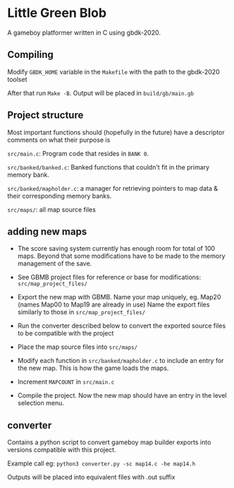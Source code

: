 # Little Green Blob

A gameboy platformer written in C using gbdk-2020.

## Compiling

Modify `GBDK_HOME` variable in the `Makefile` with the path to the gbdk-2020 toolset

After that run `Make -B`. Output will be placed in `build/gb/main.gb`

## Project structure

Most important functions should (hopefully in the future) have a descriptor comments on what their purpose is

`src/main.c`: Program code that resides in `BANK 0`.

`src/banked/banked.c`: Banked functions that couldn't fit in the primary memory bank.

`src/banked/mapholder.c`: a manager for retrieving pointers to map data & their corresponding memory banks.

`src/maps/`: all map source files

## adding new maps

* The score saving system currently has enough room for total of 100 maps. Beyond that some modifications have to be made to the memory management of the save.

* See GBMB project files for reference or base for modifications: `src/map_project_files/`

* Export the new map with GBMB. Name your map uniquely, eg. Map20 (names Map00 to Map19 are already in use)
Name the export files similarly to those in `src/map_project_files/`

* Run the converter described below to convert the exported source files to be compatible with the project

* Place the map source files into `src/maps/`

* Modify each function in `src/banked/mapholder.c` to include an entry for the new map. This is how the game loads the maps.

* Increment `MAPCOUNT` in `src/main.c`

* Compile the project. Now the new map should have an entry in the level selection menu.


## converter
Contains a python script to convert gameboy map builder exports into versions compatible with this project.

Example call eg: `python3 converter.py -sc map14.c -he map14.h`

Outputs will be placed into equivalent files with .out suffix

